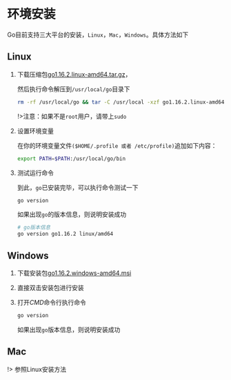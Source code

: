 # 环境安装

Go目前支持三大平台的安装，`Linux`，`Mac`，`Windows`。具体方法如下

## Linux

1. 下载压缩包[go1.16.2.linux-amd64.tar.gz](https://golang.org/dl/go1.16.2.linux-amd64.tar.gz)，

	然后执行命令解压到`/usr/local/go`目录下

    ```bash
    rm -rf /usr/local/go && tar -C /usr/local -xzf go1.16.2.linux-amd64.tar.gz
    ```

	!>注意：如果不是`root`用户，请带上`sudo`

2. 设置环境变量

	在你的环境变量文件`($HOME/.profile 或者 /etc/profile)`追加如下内容：

    ```bash
    export PATH=$PATH:/usr/local/go/bin
    ```

3. 测试运行命令

	到此，`go`已安装完毕，可以执行命令测试一下

    ```bash
    go version
    ```

	如果出现`go`的版本信息，则说明安装成功

    ```bash
    # go版本信息
    go version go1.16.2 linux/amd64
    ```

## Windows

1. 下载安装包[go1.16.2.windows-amd64.msi](https://golang.org/dl/go1.16.2.windows-amd64.msi)

2. 直接双击安装包进行安装

3. 打开*CMD*命令行执行命令

   ```bash
   go version
   ```

   如果出现`go`版本信息，则说明安装成功

## Mac

!> 参照Linux安装方法
